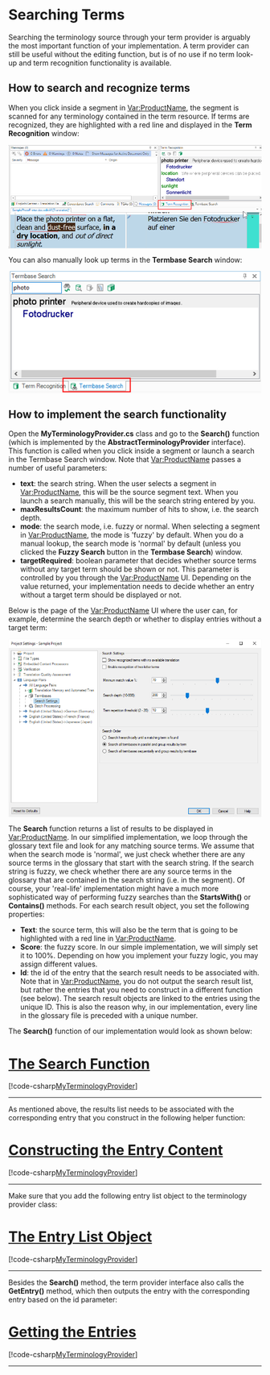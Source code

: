 Searching Terms
====
Searching the terminology source through your term provider is arguably the most important function of your implementation. A term provider can still be useful without the editing function, but is of no use if no term look-up and term recognition functionality is available.

How to search and recognize terms
----

When you click inside a segment in <Var:ProductName>, the segment is scanned for any terminology contained in the term resource. If terms are recognized, they are highlighted with a red line and displayed in the **Term Recognition** window:

<img style="display:block; " src="images/term_recognition.jpg" />

You can also manually look up terms in the **Termbase Search** window:

<img style="display:block; " src="images/term_search.jpg" />

How to implement the search functionality
-----
Open the **MyTerminologyProvider.cs** class and go to the **Search()** function (which is implemented by the **AbstractTerminologyProvider** interface). This function is called when you click inside a segment or launch a search in the Termbase Search window. Note that <Var:ProductName> passes a number of useful parameters:

* **text**: the search string. When the user selects a segment in <Var:ProductName>, this will be the source segment text. When you launch a search manually, this will be the search string entered by you.
* **maxResultsCount**: the maximum number of hits to show, i.e. the search depth.
* **mode**: the search mode, i.e. fuzzy or normal. When selecting a segment in <Var:ProductName>, the mode is 'fuzzy' by default. When you do a manual lookup, the search mode is 'normal' by default (unless you clicked the **Fuzzy Search** button in the **Termbase Search**) window.
* **targetRequired**: boolean parameter that decides whether source terms without any target term should be shown or not. This parameter is controlled by you through the <Var:ProductName> UI. Depending on the value returned, your implementation needs to decide whether an entry without a target term should be displayed or not.

Below is the page of the <Var:ProductName> UI where the user can, for example, determine the search depth or whether to display entries without a target term:

<img style="display:block; " src="images/search_settings.jpg" />

The **Search** function returns a list of results to be displayed in <Var:ProductName>. In our simplified implementation, we loop through the glossary text file and look for any matching source terms. We assume that when the search mode is 'normal', we just check whether there are any source terms in the glossary that start with the search string. If the search string is fuzzy, we check whether there are any source terms in the glossary that are contained in the search string (i.e. in the segment). Of course, your 'real-life' implementation might have a much more sophisticated way of performing fuzzy searches than the **StartsWith()** or **Contains()** methods. For each search result object, you set the following properties:

* **Text**: the source term, this will also be the term that is going to be highlighted with a red line in <Var:ProductName>.
* **Score**: the fuzzy score. In our simple implementation, we will simply set it to 100%. Depending on how you implement your fuzzy logic, you may assign different values.
* **Id**: the id of the entry that the search result needs to be associated with. Note that in <Var:ProductName>, you do not output the search result list, but rather the entries that you need to construct in a different function (see below). The search result objects are linked to the entries using the unique ID. This is also the reason why, in our implementation, every line in the glossary file is preceded with a unique number.
  
The **Search()** function of our implementation would look as shown below:

# [The Search Function](#tab/tabid-1)
[!code-csharp[MyTerminologyProvider](code_samples/MyTerminologyProvider.cs#L142-L197)]
***

As mentioned above, the results list needs to be associated with the corresponding entry that you construct in the following helper function:

# [Constructing the Entry Content](#tab/tabid-2)
[!code-csharp[MyTerminologyProvider](code_samples/MyTerminologyProvider.cs#L201-L237)]
***

Make sure that you add the following entry list object to the terminology provider class:

# [The Entry List Object](#tab/tabid-3)
[!code-csharp[MyTerminologyProvider](code_samples/MyTerminologyProvider.cs#L13-L15)]
***

Besides the **Search()** method, the term provider interface also calls the **GetEntry()** method, which then outputs the entry with the corresponding entry based on the id parameter:

# [Getting the Entries](#tab/tabid-4)
[!code-csharp[MyTerminologyProvider](code_samples/MyTerminologyProvider.cs#L90-L95)]
***